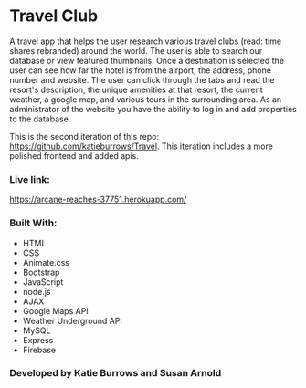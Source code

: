 # Travel Club 
A travel app that helps the user research various travel clubs (read: time shares rebranded) around the world.  The user is able to search our database or view featured thumbnails.  Once a destination is selected the user can see how far the hotel is from the airport, the address, phone number and website.  The user can click through the tabs and read the resort's description, the unique amenities at that resort, the current weather, a google map, and various tours in the surrounding area.  As an administrator of the website you have the ability to log in and add properties to the database.

This is the second iteration of this repo: https://github.com/katieburrows/Travel.  This iteration includes a more polished frontend and added apis.

### Live link:
https://arcane-reaches-37751.herokuapp.com/

### Built With:
* HTML
* CSS
* Animate.css
* Bootstrap
* JavaScript
* node.js
* AJAX
* Google Maps API
* Weather Underground API
* MySQL
* Express
* Firebase

### Developed by Katie Burrows and Susan Arnold

